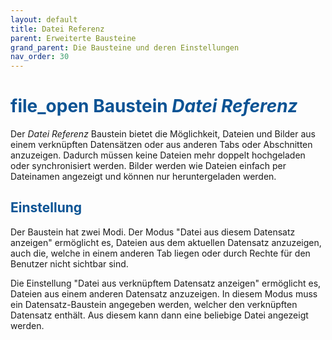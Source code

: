 ```yaml
---
layout: default
title: Datei Referenz
parent: Erweiterte Bausteine
grand_parent: Die Bausteine und deren Einstellungen
nav_order: 30
---
```


# <span style="color:#0b5394"><span class="material-icons">file_open</span> **Baustein <i>Datei Referenz</i>**</span>

Der _Datei Referenz_ Baustein bietet die Möglichkeit, Dateien und Bilder aus einem verknüpften Datensätzen oder aus anderen Tabs oder Abschnitten anzuzeigen.
Dadurch müssen keine Dateien mehr doppelt hochgeladen oder synchronisiert werden.
Bilder werden wie Dateien einfach per Dateinamen angezeigt und können nur heruntergeladen werden.

## <span style="color:#0b5394">Einstellung</span>

Der Baustein hat zwei Modi.
Der Modus "Datei aus diesem Datensatz anzeigen" ermöglicht es, Dateien aus dem aktuellen Datensatz anzuzeigen, auch die, welche in einem anderen
Tab liegen oder durch Rechte für den Benutzer nicht sichtbar sind.

Die Einstellung "Datei aus verknüpftem Datensatz anzeigen" ermöglicht es, Dateien aus einem anderen Datensatz anzuzeigen.
In diesem Modus muss ein Datensatz-Baustein angegeben werden, welcher den verknüpften Datensatz enthält.
Aus diesem kann dann eine beliebige Datei angezeigt werden.

